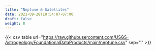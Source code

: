 ```yaml
---
title: "Neptune & Satellites"
date: 2021-09-28T10:54:07-07:00
draft: false
weight: 8
---
```


{{< csv_table url="https://raw.githubusercontent.com/USGS-Astrogeology/FoundationalDataProducts/main/neptune.csv" sep="," >}}

